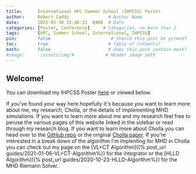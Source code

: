 ```yaml
---
title:      International HPC Summer School (IHPCSS) Poster                 # Title
author:     Robert Caddy               # Author Name
date:       2022-05-30 15:46:32 -0400  # Date
categories: [Poster, Conference]     # Catagories, no more than 2
tags:       [HPC, Summer School, International, IHPCSS]                     # Tags, any number
pin:        false                       # Should this post be pinned?
toc:        true                       # Table of Contents?
math:       false                      # Does this post contain math?
#image:      /assets/img/#            # Header image path
---
```


## Welcome!

You can download my IHPCSS Poster [here](/assets/pdf/IHPCSS-2022-Poster.pdf) or
viewed below.

If you've found your way here hopefully it's because you want to learn more
about me, my research, Cholla, or the details of implementing MHD simulations.
If you want to learn more about me and my research feel free to peruse the
various pages of this website linked in the sidebar or read through my research
blog. If you want to learn more about Cholla you can head over to the [GitHub
repo](https://github.com/cholla-hydro/cholla) or the original [Cholla
paper](https://iopscience.iop.org/article/10.1088/0067-0049/217/2/24). If you're
interested in a break down of the algorithm I'm implenting for MHD in Cholla you
can check out my page on the [VL+CT Algorithm]({% post_url
guides/2021-01-06-VL+CT-Algorithm%}) for the integrator or the [HLLD
Algorithm]({% post_url guides/2020-10-23-HLLD-Algorithm%}) for the MHD
Riemann Solver.

<div class='embed-responsive' style='padding-bottom:150%'>
    <object data="{{ site.url }}{{ site.baseurl }}/assets/pdf/IHPCSS-2022-Poster.pdf"
            type='application/pdf'
            width='100%'
            height='100%'></object>
</div>
